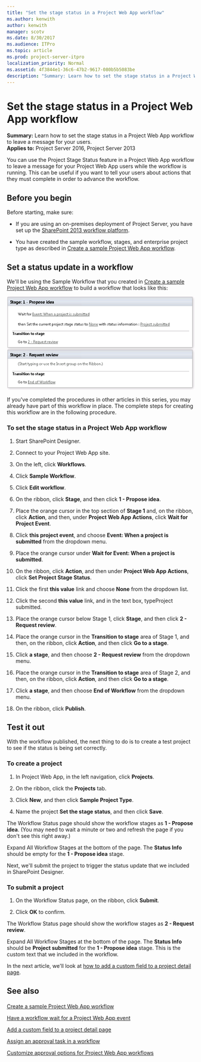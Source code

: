 ```yaml
---
title: "Set the stage status in a Project Web App workflow"
ms.author: kenwith
author: kenwith
manager: scotv
ms.date: 8/30/2017
ms.audience: ITPro
ms.topic: article
ms.prod: project-server-itpro
localization_priority: Normal
ms.assetid: 4f3844e1-36c6-47b2-9617-080b5b5083be
description: "Summary: Learn how to set the stage status in a Project Web App workflow to leave a message for your users."
---
```


# Set the stage status in a Project Web App workflow
 
 **Summary:** Learn how to set the stage status in a Project Web App workflow to leave a message for your users.<br/>
**Applies to:** Project Server 2016, Project Server 2013
  
You can use the Project Stage Status feature in a Project Web App workflow to leave a message for your Project Web App users while the workflow is running. This can be useful if you want to tell your users about actions that they must complete in order to advance the workflow.
  
## Before you begin
<a name="begin"> </a>

Before starting, make sure:
  
- If you are using an on-premises deployment of Project Server, you have set up the [SharePoint 2013 workflow platform](http://technet.microsoft.com/library/145fc383-d584-487a-8738-8de15512ae26%28Office.14%29.aspx).
    
- You have created the sample workflow, stages, and enterprise project type as described in [Create a sample Project Web App workflow](create-a-sample-project-web-app-workflow.md).
    
## Set a status update in a workflow
<a name="proc1"> </a>

We'll be using the Sample Workflow that you created in [Create a sample Project Web App workflow](create-a-sample-project-web-app-workflow.md) to build a workflow that looks like this:
  
![Screenshot of workflow in SharePoint Designer](images/ProjectWorkflowSetStageStatus.png)
  
If you've completed the procedures in other articles in this series, you may already have part of this workflow in place. The complete steps for creating this workflow are in the following procedure.
  
### To set the stage status in a Project Web App workflow

1. Start SharePoint Designer.
    
2. Connect to your Project Web App site.
    
3. On the left, click **Workflows**.
    
4. Click **Sample Workflow**.
    
5. Click **Edit workflow**.
    
6. On the ribbon, click **Stage**, and then click **1 - Propose idea**.
    
7. Place the orange cursor in the top section of **Stage 1** and, on the ribbon, click **Action**, and then, under **Project Web App Actions**, click **Wait for Project Event**.
    
8. Click **this project event**, and choose **Event: When a project is submitted** from the dropdown menu.
    
9. Place the orange cursor under **Wait for Event: When a project is submitted**.
    
10. On the ribbon, click **Action**, and then under **Project Web App Actions**, click **Set Project Stage Status**.
    
11. Click the first **this value** link and choose **None** from the dropdown list.
    
12. Click the second **this value** link, and in the text box, typeProject submitted.
    
13. Place the orange cursor below Stage 1, click **Stage**, and then click **2 - Request review**.
    
14. Place the orange cursor in the **Transition to stage** area of Stage 1, and then, on the ribbon, click **Action**, and then click **Go to a stage**.
    
15. Click **a stage**, and then choose **2 - Request review** from the dropdown menu.
    
16. Place the orange cursor in the **Transition to stage** area of Stage 2, and then, on the ribbon, click **Action**, and then click **Go to a stage**.
    
17. Click **a stage**, and then choose **End of Workflow** from the dropdown menu.
    
18. On the ribbon, click **Publish**.
    
## Test it out
<a name="proc2"> </a>

With the workflow published, the next thing to do is to create a test project to see if the status is being set correctly.
  
### To create a project

1. In Project Web App, in the left navigation, click **Projects**.
    
2. On the ribbon, click the **Projects** tab.
    
3. Click **New**, and then click **Sample Project Type**.
    
4. Name the project **Set the stage status**, and then click **Save**.
    
The Workflow Status page should show the workflow stages as **1 - Propose idea**. (You may need to wait a minute or two and refresh the page if you don't see this right away.)
  
Expand All Workflow Stages at the bottom of the page. The **Status Info** should be empty for the **1 - Propose idea** stage.
  
Next, we'll submit the project to trigger the status update that we included in SharePoint Designer.
  
### To submit a project

1. On the Workflow Status page, on the ribbon, click **Submit**.
    
2. Click **OK** to confirm.
    
The Workflow Status page should show the workflow stages as **2 - Request review**.
  
Expand All Workflow Stages at the bottom of the page. The **Status Info** should be **Project submitted** for the **1 - Propose idea** stage. This is the custom text that we included in the workflow.
  
In the next article, we'll look at [how to add a custom field to a project detail page](add-a-custom-field-to-a-project-detail-page.md).
  
## See also
<a name="proc2"> </a>

#### 

[Create a sample Project Web App workflow](create-a-sample-project-web-app-workflow.md)
  
[Have a workflow wait for a Project Web App event](have-a-workflow-wait-for-a-project-web-app-event.md)
  
[Add a custom field to a project detail page](add-a-custom-field-to-a-project-detail-page.md)
  
[Assign an approval task in a workflow](assign-an-approval-task-in-a-workflow.md)
  
[Customize approval options for Project Web App workflows](customize-approval-options-for-project-web-app-workflows.md)

